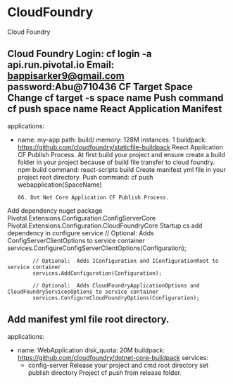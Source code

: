 # CloudFoundry
Cloud Foundry

Cloud Foundry Login:
cf  login -a api.run.pivotal.io
Email: bappisarker9@gmail.com
password:Abu@710436
CF Target Space Change
cf  target -s space name
Push command
cf push space name
React Application Manifest
---
applications:
- name: my-app
  path: build/
  memory: 128M
  instances: 1
  buildpack: https://github.com/cloudfoundry/staticfile-buildpack
React Application CF Publish Process.
At first build your project and ensure create a build folder in your project because of build file transfer to cloud foundry. 
npm build command:  react-scripts build
Create manifest yml file in your project root directory.
Push command: cf push webapplication(SpaceName)

      06. Dot Net Core Application CF Publish Process.
Add dependency nuget package 
Pivotal.Extensions.Configuration.ConfigServerCore
Pivotal.Extensions.Configuration.CloudFoundryCore
Startup cs add dependency in configure service
 // Optional: Adds ConfigServerClientOptions to service container
            services.ConfigureConfigServerClientOptions(Configuration);

            // Optional:  Adds IConfiguration and IConfigurationRoot to service container
            services.AddConfiguration(Configuration);

            // Optional:  Adds CloudFoundryApplicationOptions and CloudFoundryServicesOptions to service container
            services.ConfigureCloudFoundryOptions(Configuration);
Add manifest yml file root directory.
---
applications:
- name: WebApplication
  disk_quota: 20M
  buildpack: https://github.com/cloudfoundry/dotnet-core-buildpack
  services:
    - config-server
Release your project and cmd root directory set publish directory
Project cf push from release folder.

